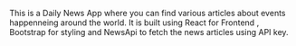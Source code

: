 This is a Daily News App where you can find various articles about  events happenneing around the world.
It is built using React for Frontend , Bootstrap for styling and NewsApi to fetch the news articles using API key.